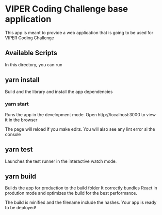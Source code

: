 # VIPER Coding Challenge base application

This app is meant to provide a web application that is going to be used for VIPER Coding Challenge

## Available Scripts
In this directory, you can run

## yarn install
Build and the library and install the app dependencies


### yarn start
Runs the app in the development mode.
Open http://localhost:3000 to view it in the browser

The page will reload if you make edits.
You will also see any lint error si the console

## yarn test
Launches the test runner in the interactive watch mode.

## yarn build
Builds the app for production to the build folder
It correctly bundles React in prodution mode and optimizes the build for the best performance. 

The build is minified and the filename include the hashes.
Your app is ready to be deployed!
